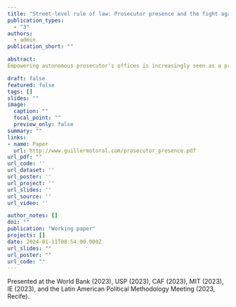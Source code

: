 ```yaml
---
title: "Street-level rule of law: Prosecutor presence and the fight against corruption"
publication_types:
  - "3"
authors:
  - admin
publication_short: ""

abstract: 
Empowering autonomous prosecutor's offices is increasingly seen as a promising strategy to fight corruption. Yet we lack systematic evidence about whether they are effective at reducing corruption and, if so, why. I argue that prosecutors' use of the tools that can make them effective anti-corruption actors (including autonomy, discretion, and timeliness) benefits from physical proximity to the communities they monitor. I test this theory through a causal event study of state prosecutors in Brazil, leveraging administrative data on their deployment and behavior across municipalities. I find that prosecutor presence causes increased anti-corruption action targeted at the local government. In response to prosecutor presence, local politicians hire more bureaucrats in the civil service, rather than on temporary contracts -- a common vehicle for corruption in this setting. I combine these quasi-experimental findings with insights from a survey of politicians and in-depth interviews with prosecutors. Together, the results suggest that physical presence can make prosecutors more effective at fighting corruption and provide rare causal evidence of the impact of prosecutor's offices on local governance outcomes.

draft: false
featured: false
tags: []
slides: ""
image:
  caption: ""
  focal_point: ""
  preview_only: false
summary: ""
links:
- name: Paper
  url: http://www.guillermotoral.com/prosecutor_presence.pdf
url_pdf: ""
url_code: ''
url_dataset: ''
url_poster: ''
url_project: ''
url_slides: ''
url_source: ''
url_video: ''

author_notes: []
doi: ""
publication: "Working paper"
projects: []
date: 2024-01-11T08:54:00.000Z
url_slides: ""
url_poster: ""
url_code: ""
---
```

Presented at the World Bank (2023), USP (2023), CAF (2023), MIT (2023), IE (2023), and the Latin American Political Methodology Meeting (2023, Recife). 
